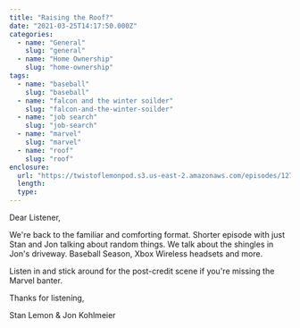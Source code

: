 ```yaml
---
title: "Raising the Roof?"
date: "2021-03-25T14:17:50.000Z"
categories:
  - name: "General"
    slug: "general"
  - name: "Home Ownership"
    slug: "home-ownership"
tags:
  - name: "baseball"
    slug: "baseball"
  - name: "falcon and the winter soilder"
    slug: "falcon-and-the-winter-soilder"
  - name: "job search"
    slug: "job-search"
  - name: "marvel"
    slug: "marvel"
  - name: "roof"
    slug: "roof"
enclosure:
  url: "https://twistoflemonpod.s3.us-east-2.amazonaws.com/episodes/127-lwatol-20210325.mp3"
  length:
  type:
---
```


Dear Listener,

We're back to the familiar and comforting format. Shorter episode with just Stan and Jon talking about random things. We talk about the shingles in Jon's driveway. Baseball Season, Xbox Wireless headsets and more.

Listen in and stick around for the post-credit scene if you're missing the Marvel banter.

Thanks for listening,

Stan Lemon & Jon Kohlmeier
